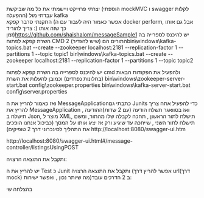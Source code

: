 יצרתי פרוייקט ויישמתי את כל מה שביקשת (הוספתי mockMVC ו swagger לקלות ההפעלה) עבדתי מול kafka  
התקנתי סרבר קפקא (אפשר כאמור היה לעבוד עם ה docker perform, אבל גם אותו צריך להוריד :) כך שזה אותו זמן)https://github.com/shaishalom/messageSample1
יש להיכנס לספרייה בה השרת קפקא לפתוח CMD
2 התורים הם (שיש להגדיר)bin\windows\kafka-topics.bat --create --zookeeper localhost:2181 --replication-factor 1 --partitions 1 --topic topic1
bin\windows\kafka-topics.bat --create --zookeeper localhost:2181 --replication-factor 1 --partitions 1 --topic topic2

יש להיכנס לספרייה בה השרת קפקא לפתוח
cmd ולהפעיל את הפקודות הבאות (בחלונות נפרדים)
וכמובן להעלות את השרת bin\windows\zookeeper-server-start.bat config\zookeeper.properties
bin\windows\kafka-server-start.bat config\server.properties

ואז כאמור להריץ את ה MessageApplicationכתבתי גם Junits
כדי להפעיל אתה צריך להריץ את MessageApplication , ואז בסוואגר תשלח הודעה (עם 2 שדות)ההודעה תישלח ב Json, מוצר ל XML, תישלח לתור הראשון , תחכה לקבלה שלו מהתור, ומשם תישלח לתור השני , שייחכה עד שיגיע ורק אז יציג אותו על המסך (כביכול אנחנו הופכים את התהליך לסינכרוני דרך 2 טופיקים)  http://localhost:8080/swagger-ui.htm  

http://localhost:8080/swagger-ui.html#/message-controller/listingsUsingPOST


 

ותקבל את התוצאה הרצויה:
 

יש להריץ את ה Test  כ Junit ותקבל את התוצאה הרצויה (אפשר להריץ דרך url(דרך  mock) מה שיותר נכון , ואפשר ישירות)ב 2 הדרכים עובד:

 
 
בהצלחה
שי





